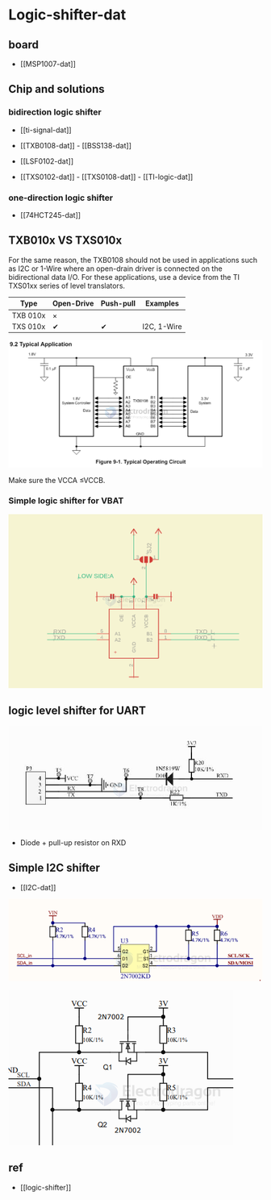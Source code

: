 
# Logic-shifter-dat

## board 

- [[MSP1007-dat]]




## Chip and solutions

### bidirection logic shifter

- [[ti-signal-dat]]

- [[TXB0108-dat]] - [[BSS138-dat]] 

- [[LSF0102-dat]]

- [[TXS0102-dat]] - [[TXS0108-dat]] - [[TI-logic-dat]]


### one-direction logic shifter

- [[74HCT245-dat]]





## TXB010x VS TXS010x 

For the same reason, the TXB0108 should not be used in applications such as I2C or 1-Wire where an open-drain driver is connected on the bidirectional data I/O. For these applications, use a device from the TI TXS01xx series of level translators.

| Type     | Open-Drive | Push-pull | Examples    |
| -------- | ---------- | --------- | ----------- |
| TXB 010x | ×          |           |             |
| TXS 010x | ✔          | ✔         | I2C, 1-Wire |

![](2024-04-30-16-16-14.png)

Make sure the VCCA ≤VCCB.

### Simple logic shifter for VBAT 


![](2025-04-18-18-57-43.png)




## logic level shifter for UART 

![](2025-07-10-18-34-29.png)

- Diode + pull-up resistor on RXD 


## Simple I2C shifter 

- [[I2C-dat]]

![](2025-07-13-01-24-51.png)

![](2025-07-13-02-12-39.png)


## ref 

- [[logic-shifter]]